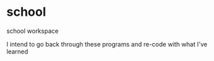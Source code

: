 # school
school workspace

I intend to go back through these programs and re-code with what I've learned